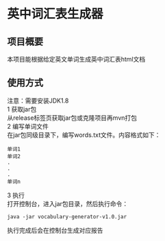 # 英中词汇表生成器

## 项目概要
本项目能根据给定英文单词生成英中词汇表html文档

## 使用方式
注意：需要安装JDK1.8  
1 获取jar包  
从release标签页获取jar包或克隆项目再mvn打包  
2 编写单词文件  
在jar包同级目录下，编写words.txt文件。内容格式如下：
```text
单词1
单词2
.
.
.
单词n
```
3 执行  
打开控制台，进入jar包目录，然后执行命令：
```shell
java -jar vocabulary-generator-v1.0.jar
```
执行完成后会在控制台生成对应报告
